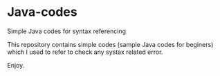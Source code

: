 # Java-codes
Simple Java codes for syntax referencing 


This repository contains simple codes (sample Java codes for beginers) which I used to refer to check any systax related error.

Enjoy.
